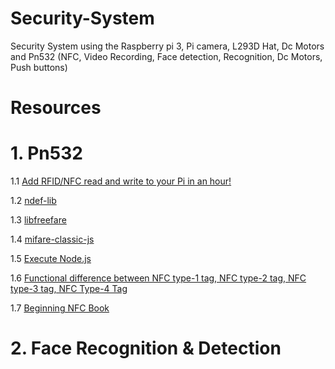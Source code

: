 # Security-System
Security System using the Raspberry pi 3, Pi camera, L293D Hat, Dc Motors and Pn532 (NFC, Video Recording, Face detection, Recognition, Dc Motors, Push buttons)

# Resources

# 1. Pn532

1.1 [Add RFID/NFC read and write to your Pi in an hour!](https://learn.adafruit.com/adafruit-nfc-rfid-on-raspberry-pi/building-libnfc)

1.2 [ndef-lib](https://www.npmjs.com/package/ndef-lib)

1.3 [libfreefare](https://github.com/nfc-tools/libfreefare)

1.4 [mifare-classic-js](https://github.com/don/mifare-classic-js)

1.5 [Execute Node.js](http://sweetme.at/2014/02/17/a-simple-approach-to-execute-a-node.js-script-from-python/)

1.6 [Functional difference between NFC type-1 tag, NFC type-2 tag, NFC type-3 tag, NFC Type-4 Tag](http://www.rfwireless-world.com/Tutorials/NFC-Type1-Tag-vs-NFC-Type2-Tag-vs-NFC-Type3-Tag-NFC-Type4-Tag-Types.html)

1.7 [Beginning NFC Book](https://www.safaribooksonline.com/library/view/beginning-nfc/9781449324094/)

# 2. Face Recognition & Detection




